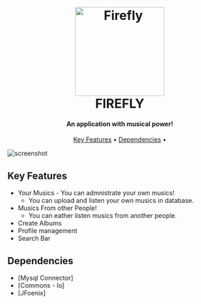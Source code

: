 
<h1 align="center">
  <br>
  <a href="Link"><img src="https://github.com/JoaoGouveia24/FireFly-Music/blob/main/src/main/resources/images/Firefly_LOGO_2.png?raw=true" alt="Firefly" width="200"></a>
  <br>
  FIREFLY
  <br>
</h1>

<h4 align="center">An application with musical power!</h4>

<p align="center">
  <a href="#key-features">Key Features</a> •
  <a href="#Dependencies">Dependencies</a> •

</p>

![screenshot]([https://raw.githubusercontent.com/amitmerchant1990/electron-markdownify/master/app/img/markdownify.gif](https://github.com/JoaoGouveia24/FireFly-Music/blob/main/src/main/resources/images/MainTittle.jpg))

## Key Features

* Your Musics - You can admnistrate your own musics!
  - You can upload and listen your own musics in database.
* Musics From other People!
  - You can eather listen musics from another people.
* Create Albums 
* Profile management
* Search Bar

## Dependencies

- [Mysql Connector]
- [Commons - Io]
- [JFoenix]


 
